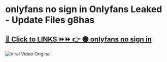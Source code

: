 
 # onlyfans no sign in Onlyfans Leaked - Update Files g8has

## <h2><a href="https://clipsfans.com/onlyfans_no_sign_in&ref=git">🔗 Click to LINKS ⏩⏩ 👉 🟢 onlyfans no sign in </a></h2>

<a href="https://clipsfans.com/onlyfans_no_sign_in&ref=git" rel="nofollow" data-target="animated-image.originalLink"><img src="https://i.ibb.co.com/xMMVF88/686577567.gif" alt="Viral Video Original" style="max-width: 100%; display: inline-block;" data-target="animated-image.originalImage"></a>

